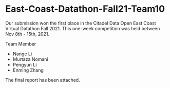 # East-Coast-Datathon-Fall21-Team10
Our submission won the first place in the Citadel Data Open East Coast Virtual Datathon Fall 2021. This one-week competition was held between Nov 8th - 15th, 2021. 

Team Member
- Nange Li
- Murtaza Nomani
- Pengyun Li
- Enming Zhang

The final report has been attached.
